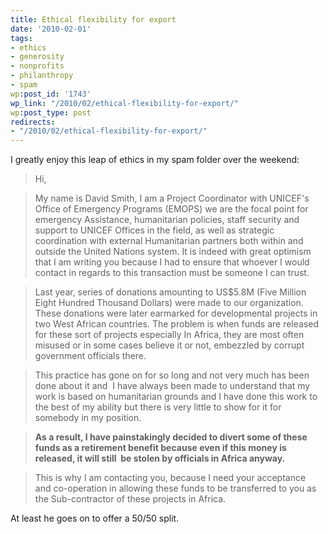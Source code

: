 ```yaml
---
title: Ethical flexibility for export
date: '2010-02-01'
tags:
- ethics
- generosity
- nonprofits
- philanthropy
- spam
wp:post_id: '1743'
wp_link: "/2010/02/ethical-flexibility-for-export/"
wp:post_type: post
redirects:
- "/2010/02/ethical-flexibility-for-export/"
---
```


I greatly enjoy this leap of ethics in my spam folder over the weekend:

> Hi,

>

> My name is David Smith, I am a Project Coordinator with UNICEF's Office of Emergency Programs (EMOPS) we are the focal point for emergency Assistance, humanitarian policies, staff security and support to UNICEF Offices in the field, as well as strategic coordination with external Humanitarian partners both within and outside the United Nations system. It is indeed with great optimism that I am writing you because I had to ensure that whoever I would contact in regards to this transaction must be someone I can trust.

>

> Last year, series of donations amounting to US$5.8M (Five Million Eight Hundred Thousand Dollars) were made to our organization. These donations were later earmarked for developmental projects in two West African countries. The problem is when funds are released for these sort of projects especially In Africa, they are most often misused or in some cases believe it or not, embezzled by corrupt government officials there.

>

> This practice has gone on for so long and not very much has been done about it and  I have always been made to understand that my work is based on humanitarian grounds and I have done this work to the best of my ability but there is very little to show for it for somebody in my position.

>

> **As a result, I have painstakingly decided to divert some of these funds as a retirement benefit because even if this money is released, it will still  be stolen by officials in Africa anyway.**

>

> This is why I am contacting you, because I need your acceptance and co-operation in allowing these funds to be transferred to you as the Sub-contractor of these projects in Africa.

At least he goes on to offer a 50/50 split.
